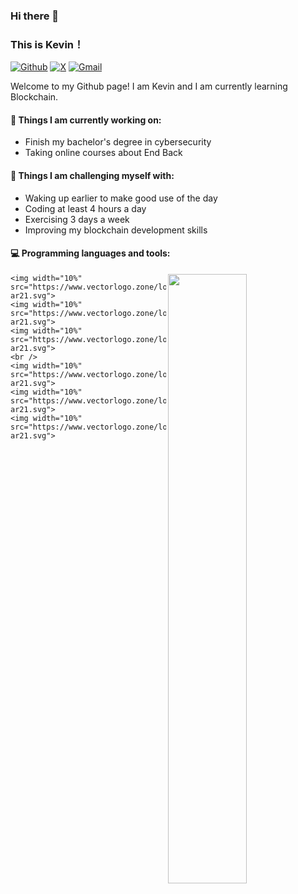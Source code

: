 ### Hi there 👋 
### This is Kevin！

[![Github](https://img.shields.io/badge/-Github-000?style=flat&logo=Github&logoColor=white)](https://github.com/xwwkk)
[![X](https://img.shields.io/badge/-X-black?style=flat&logo=X&logoColor=white)](https://x.com/Kev1nWeb3)
[![Gmail](https://img.shields.io/badge/-Gmail-c14438?style=flat&logo=Gmail&logoColor=white)](mailto:x3137132963@gmail.com)

Welcome to my Github page! I am Kevin and I am currently learning Blockchain.

#### 🌱 Things I am currently working on: 
- Finish my bachelor's degree in cybersecurity
- Taking online courses about End Back

#### :muscle: Things I am challenging myself with:
- Waking up earlier to make good use of the day
- Coding at least 4 hours a day
- Exercising 3 days a week
- Improving my blockchain development skills

#### :computer: Programming languages and tools: 
<p>
    <img width="50%" align="right" src="https://github-readme-stats.vercel.app/api?username=xwwkk&show_icons=true&hide_border=true" />

    <img width="10%" src="https://www.vectorlogo.zone/logos/python/python-ar21.svg">
    <img width="10%" src="https://www.vectorlogo.zone/logos/java/java-ar21.svg">
    <img width="10%" src="https://www.vectorlogo.zone/logos/javascript/javascript-ar21.svg">
    <br />
    <img width="10%" src="https://www.vectorlogo.zone/logos/soliditylang/soliditylang-ar21.svg">
    <img width="10%" src="https://www.vectorlogo.zone/logos/ethereum/ethereum-ar21.svg">
    <img width="10%" src="https://www.vectorlogo.zone/logos/bitcoin/bitcoin-ar21.svg">
</p>
